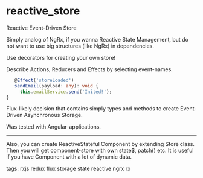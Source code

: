 # reactive_store
Reactive Event-Driven Store

Simply analog of NgRx, if you wanna Reactive State Management, but do not want to use big structures (like NgRx) in dependencies. 

Use decorators for creating your own store!

Describe Actions, Reducers and Effects by selecting event-names.

```typescript
   @Effect('storeLoaded')
   sendEmail(payload: any): void {
     this.emailService.send('Inited!');
}
```
Flux-likely decision that contains simply types and methods to create Event-Driven Asynchronous Storage.

Was tested with Angular-applications.

*** 
Also, you can create ReactiveStateful Component by extending Store class. Then you will get component-store with own state$, patch() etc. It is useful if you have Component with a lot of dynamic data.


tags: rxjs redux flux storage state reactive ngrx rx 
